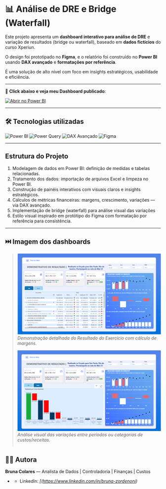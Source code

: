# 📊 Análise de DRE e Bridge (Waterfall)

Este projeto apresenta um **dashboard interativo para análise de DRE** e variação de resultados (bridge ou waterfall), baseado em **dados fictícios** do curso Xperiun. 

O design foi prototipado no **Figma**, e o relatório foi construído no **Power BI** usando **DAX avançado** e **formatações por referência**. 

É uma solução de alto nível com foco em insights estratégicos, usabilidade e eficiência.

---

🚀 **Click abaixo e veja meu Dashboard publicado**:  

[![Abrir no Power BI](https://img.shields.io/badge/Abrir%20no%20Power%20BI-%2300AC47?logo=powerbi&logoColor=white)](https://app.powerbi.com/view?r=eyJrIjoiMDU0YzUxMmYtMTdmMC00YWM2LWJkMTQtZGIxODIwYmFhYTM1IiwidCI6ImY2YmMxMjk5LTVkMDEtNDRhNS1iZWU5LWE2YTNiYjhkYjQwNSJ9)


----
## 🛠️ Tecnologias utilizadas

![Power BI](https://img.shields.io/badge/Power%20BI-FFDC00?style=for-the-badge&logo=power-bi&logoColor=black)
![Power Query](https://img.shields.io/badge/Power%20Query-2C2C2C?style=for-the-badge&logo=microsoft&logoColor=white)
![DAX Avançado](https://img.shields.io/badge/DAX%20Avançado-1E4D8B?style=for-the-badge&logo=databricks&logoColor=white)
![Figma](https://img.shields.io/badge/Figma-00C4CC?style=for-the-badge&logo=canva&logoColor=white)

---

##  Estrutura do Projeto
1. Modelagem de dados em Power BI: definição de medidas e tabelas relacionadas.  
2. Tratamento dos dados: importação de arquivos Excel e limpeza no Power BI.  
3. Construção de painéis interativos com visuais claros e insights estratégicos.  
4. Cálculos de métricas financeiras: margens, crescimento, variações — via DAX avançado.  
5. Implementação de bridge (waterfall) para análise visual das variações  
6. Estilo visual inspirado em protótipo do Figma com formatação por referência para consistência.  

---


##  ⏭️ Imagem dos dashboards

>  
>  ![Visão Geral](DRE1.png)
> *Demonstração detalhada do Resultado do Exercício com cálculo de margens.*
> 
> ![Bridge (Waterfall)](DRE2.png)
> *Análise visual das variações entre períodos ou categorias de custos/receitas.*
> ```


## 👩‍💻 Autora
**Bruna Colares** — Analista de Dados | Controladoria | Finanças | Custos  
- - LinkedIn: *[(https://www.linkedin.com/in/bruna-zordenoni)*
